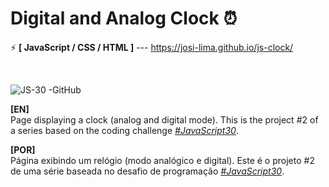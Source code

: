 # Digital and Analog Clock ⏰

⚡ <strong>[ JavaScript / CSS / HTML ]</strong> --- https://josi-lima.github.io/js-clock/

<br>

![JS-30 -GitHub](https://user-images.githubusercontent.com/108018406/190512666-bba2621b-a690-4844-bdaa-42b01b2f5fb8.png)

<strong>[EN]</strong>
<br>
Page displaying a clock (analog and digital mode). This is the project #2 of a series based on the coding challenge _[#JavaScript30](https://javascript30.com/)_.

<strong>[POR]</strong>
<br>
Página exibindo um relógio (modo analógico e digital). Este é o projeto #2 de uma série baseada no desafio de programação _[#JavaScript30](https://javascript30.com/)_.

